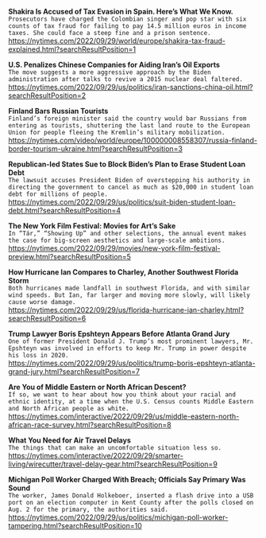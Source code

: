 **Shakira Is Accused of Tax Evasion in Spain. Here’s What We Know.**\
`Prosecutors have charged the Colombian singer and pop star with six counts of tax fraud for failing to pay 14.5 million euros in income taxes. She could face a steep fine and a prison sentence.`\
https://nytimes.com/2022/09/29/world/europe/shakira-tax-fraud-explained.html?searchResultPosition=1

**U.S. Penalizes Chinese Companies for Aiding Iran’s Oil Exports**\
`The move suggests a more aggressive approach by the Biden administration after talks to revive a 2015 nuclear deal faltered.`\
https://nytimes.com/2022/09/29/us/politics/iran-sanctions-china-oil.html?searchResultPosition=2

**Finland Bars Russian Tourists**\
`Finland’s foreign minister said the country would bar Russians from entering as tourists, shuttering the last land route to the European Union for people fleeing the Kremlin’s military mobilization.`\
https://nytimes.com/video/world/europe/100000008558307/russia-finland-border-tourism-ukraine.html?searchResultPosition=3

**Republican-led States Sue to Block Biden’s Plan to Erase Student Loan Debt**\
`The lawsuit accuses President Biden of overstepping his authority in directing the government to cancel as much as $20,000 in student loan debt for millions of people.`\
https://nytimes.com/2022/09/29/us/politics/suit-biden-student-loan-debt.html?searchResultPosition=4

**The New York Film Festival: Movies for Art’s Sake**\
`In “Tár,” “Showing Up” and other selections, the annual event makes the case for big-screen aesthetics and large-scale ambitions.`\
https://nytimes.com/2022/09/29/movies/new-york-film-festival-preview.html?searchResultPosition=5

**How Hurricane Ian Compares to Charley, Another Southwest Florida Storm**\
`Both hurricanes made landfall in southwest Florida, and with similar wind speeds. But Ian, far larger and moving more slowly, will likely cause worse damage.`\
https://nytimes.com/2022/09/29/us/florida-hurricane-ian-charley.html?searchResultPosition=6

**Trump Lawyer Boris Epshteyn Appears Before Atlanta Grand Jury**\
`One of former President Donald J. Trump’s most prominent lawyers, Mr. Epshteyn was involved in efforts to keep Mr. Trump in power despite his loss in 2020.`\
https://nytimes.com/2022/09/29/us/politics/trump-boris-epshteyn-atlanta-grand-jury.html?searchResultPosition=7

**Are You of Middle Eastern or North African Descent?**\
`If so, we want to hear about how you think about your racial and ethnic identity, at a time when the U.S. Census counts Middle Eastern and North African people as white.`\
https://nytimes.com/interactive/2022/09/29/us/middle-eastern-north-african-race-survey.html?searchResultPosition=8

**What You Need for Air Travel Delays**\
`The things that can make an uncomfortable situation less so.`\
https://nytimes.com/interactive/2022/09/29/smarter-living/wirecutter/travel-delay-gear.html?searchResultPosition=9

**Michigan Poll Worker Charged With Breach; Officials Say Primary Was Sound**\
`The worker, James Donald Holkeboer, inserted a flash drive into a USB port on an election computer in Kent County after the polls closed on Aug. 2 for the primary, the authorities said.`\
https://nytimes.com/2022/09/29/us/politics/michigan-poll-worker-tampering.html?searchResultPosition=10

